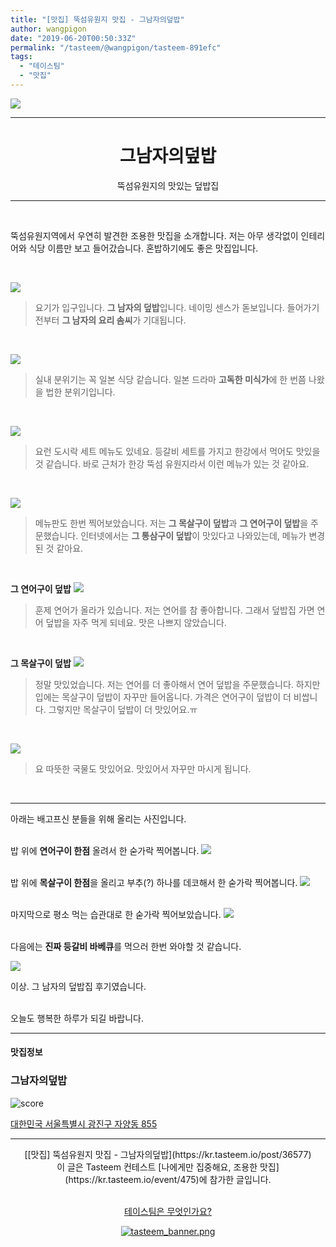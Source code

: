 ```yaml
---
title: "[맛집] 뚝섬유원지 맛집 - 그남자의덮밥"
author: wangpigon
date: "2019-06-20T00:50:33Z"
permalink: "/tasteem/@wangpigon/tasteem-891efc"
tags:
  - "테이스팀"
  - "맛집"
---
```

![](https://static.tasteem.io/uploads/4928/post/36577/content_7b3536c3-11d2-43ec-9319-dcb1b17691d3.jpeg)
<br/>
<hr><center><h1>그남자의덮밥</h1>뚝섬유원지의 맛있는 덮밥집</center><hr>

<br>

뚝섬유원지역에서 우연히 발견한 조용한 맛집을 소개합니다. 저는 아무 생각없이 인테리어와 식당 이름만 보고 들어갔습니다. 혼밥하기에도 좋은 맛집입니다. 

<br>

![](https://static.tasteem.io/uploads/image/image/185903/b4a94dd4-8c60-491b-9fb0-5218f8425725.jpeg)
> 요기가 입구입니다. **그 남자의 덮밥**입니다. 네이밍 센스가 돋보입니다. 들어가기 전부터 **그 남자의 요리 솜씨**가 기대됩니다.

<br>


![](https://static.tasteem.io/uploads/image/image/185907/b4a94dd4-8c60-491b-9fb0-5218f8425725.jpeg)
> 실내 분위기는 꼭 일본 식당 같습니다. 일본 드라마 **고독한 미식가**에 한 번쯤 나왔을 법한 분위기입니다.


<br>

![](https://static.tasteem.io/uploads/image/image/185904/b4a94dd4-8c60-491b-9fb0-5218f8425725.jpeg)
> 요런 도시락 세트 메뉴도 있네요. 등갈비 세트를 가지고 한강에서 먹어도 맛있을 것 같습니다. 바로 근처가 한강 뚝섬 유원지라서 이런 메뉴가 있는 것 같아요.

<br>


![](https://static.tasteem.io/uploads/image/image/185905/b4a94dd4-8c60-491b-9fb0-5218f8425725.jpeg)
> 메뉴판도 한번 찍어보았습니다. 저는 **그 목살구이 덮밥**과 **그 연어구이 덮밥**을 주문했습니다. 인터넷에서는 **그 통삼구이 덮밥**이 맛있다고 나와있는데, 메뉴가 변경된 것 같아요.

<br>

**그 연어구이 덮밥**
![](https://static.tasteem.io/uploads/image/image/185908/b4a94dd4-8c60-491b-9fb0-5218f8425725.jpeg)
> 훈제 연어가 올라가 있습니다. 저는 연어를 참 좋아합니다. 그래서 덮밥집 가면 연어 덮밥을 자주 먹게 되네요. 맛은 나쁘지 않았습니다.

<br>

**그 목살구이 덮밥**
![](https://static.tasteem.io/uploads/image/image/185909/b4a94dd4-8c60-491b-9fb0-5218f8425725.jpeg)
>  정말 맛있었습니다. 저는 연어를 더 좋아해서 연어 덮밥을 주문했습니다. 하지만 입에는 목살구이 덮밥이 자꾸만 들어옵니다. 
>  가격은 연어구이 덮밥이 더 비쌉니다. 그렇지만 목살구이 덮밥이 더 맛있어요.ㅠ

<br>

![](https://static.tasteem.io/uploads/image/image/185910/b4a94dd4-8c60-491b-9fb0-5218f8425725.jpeg)
> 요 따뜻한 국물도 맛있어요. 맛있어서 자꾸만 마시게 됩니다.

<br><hr>

아래는 배고프신 분들을 위해 올리는 사진입니다.

<br>밥 위에 **연어구이 한점** 올려서 한 숟가락 찍어봅니다.
![](https://static.tasteem.io/uploads/image/image/185911/b4a94dd4-8c60-491b-9fb0-5218f8425725.jpeg)

<br>밥 위에 **목살구이 한점**을 올리고 부추(?) 하나를 데코해서 한 숟가락 찍어봅니다.
![](https://static.tasteem.io/uploads/image/image/185912/b4a94dd4-8c60-491b-9fb0-5218f8425725.jpeg)

<br>마지막으로 평소 먹는 습관대로 한 숟가락 찍어보았습니다.
![](https://static.tasteem.io/uploads/image/image/185913/b4a94dd4-8c60-491b-9fb0-5218f8425725.jpeg)


<br>다음에는 **진짜 등갈비 바베큐**를 먹으러 한번 와야할 것 같습니다.

![](https://static.tasteem.io/uploads/image/image/185914/b4a94dd4-8c60-491b-9fb0-5218f8425725.jpeg)

이상. 그 남자의 덮밥집 후기였습니다.

<br>오늘도 행복한 하루가 되길 바랍니다.


---------------------
#### 맛집정보
### 그남자의덮밥
![score](https://static.tasteem.io/images/steem/1Crowns.png)

[대한민국 서울특별시 광진구 자양동 855](https://kr.tasteem.io/post/36577#map)

-----------------------------------------
<center>[[맛집] 뚝섬유원지 맛집 - 그남자의덮밥](https://kr.tasteem.io/post/36577)
<br/>이 글은 Tasteem 컨테스트
 [나에게만 집중해요,  조용한 맛집](https://kr.tasteem.io/event/475)에 참가한 글입니다.

<br/>[테이스팀은 무엇인가요?](https://kr.tasteem.io/about)

[![tasteem_banner.png](https://static.tasteem.io/images/tasteem_banner_v3.png)](https://kr.tasteem.io)</center>